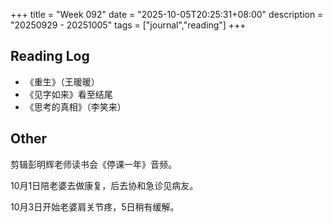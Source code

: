 +++
title = "Week 092"
date = "2025-10-05T20:25:31+08:00"
description = "20250929 - 20251005"
tags = ["journal","reading"]
+++

## Reading Log

* 《重生》（王暖暖）
* 《见字如来》看至结尾
* 《思考的真相》（李笑来）

## Other

剪辑彭明辉老师读书会《停课一年》音频。

10月1日陪老婆去做康复，后去协和急诊见病友。

10月3日开始老婆肩关节疼，5日稍有缓解。

